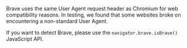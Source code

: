 Brave uses the same User Agent request header as Chromium for web compatibility reasons. In testing, we found that some websites broke on encountering a non-standard User Agent. 

If you want to detect Brave, please use the `navigator.brave.isBrave()` JavaScript API.